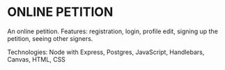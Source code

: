 # ONLINE PETITION
An online petition. Features: registration, login, profile edit, signing up the petition, seeing other signers.

Technologies:
Node with Express,
Postgres,
JavaScript,
Handlebars,
Canvas,
HTML,
CSS
